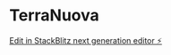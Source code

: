# TerraNuova

[Edit in StackBlitz next generation editor ⚡️](https://stackblitz.com/~/github.com/Charbelghaleb/TerraNuova)